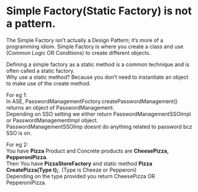 
# Simple Factory(Static Factory) is not a pattern.

The Simple Factory isn’t actually a Design Pattern; it’s more of a programming idiom.
Simple Factory is where you create a class and use (Common Logic OR Conditions) to create different objects.

Defining a simple factory as a static method is a common technique and is often called a static factory.\
Why use a static method? Because you don’t need to instantiate an object to make use of the create method.

For eg 1:\
In ASE, PasswordManagementFoctory.createPasswordManagement() returns an object of PasswordManagement.\
Depending on SSO setting we either return PasswordManagementSSOImpl or PasswordManagementImpl object.\
PasswordManagementSSOImp doesnt do anything related to password bcz SSO is on.

For eg 2:\
You have **Pizza** Product and Concrete products are **CheesePizza, PepperoniPizza**.\
Then You have **PizzaStoreFactory** and static method **Pizza CreatePizza(Type t);**. (Type is Cheeze or Pepperoni)\
Depending on the type provided you return CheesePizza OR PepperoniPizza.



